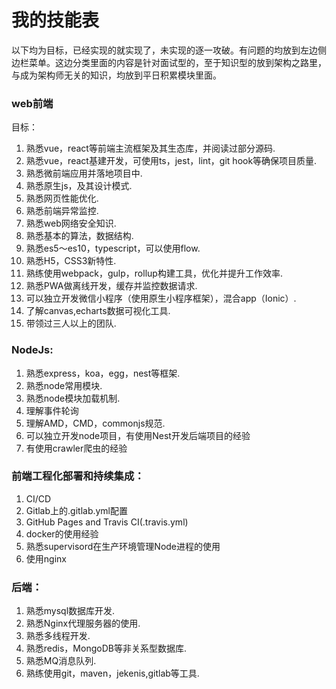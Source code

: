 # 我的技能表

以下均为目标，已经实现的就实现了，未实现的逐一攻破。有问题的均放到左边侧边栏菜单。这边分类里面的内容是针对面试型的，至于知识型的放到架构之路里，与成为架构师无关的知识，均放到平日积累模块里面。

### web前端

目标：

1. 熟悉vue，react等前端主流框架及其生态库，并阅读过部分源码.
2.  熟悉vue，react基建开发，可使用ts，jest，lint，git hook等确保项目质量.
3.  熟悉微前端应用并落地项目中.
4.  熟悉原生js，及其设计模式.
5.  熟悉网页性能优化.
6.  熟悉前端异常监控.
7.  熟悉web网络安全知识.
8.  熟悉基本的算法，数据结构.
9.  熟悉es5～es10，typescript，可以使用flow.
10. 熟悉H5，CSS3新特性.
11. 熟练使用webpack，gulp，rollup构建工具，优化并提升工作效率.
12. 熟悉PWA做离线开发，缓存并监控数据请求.
13. 可以独立开发微信小程序（使用原生小程序框架），混合app（Ionic）.
14. 了解canvas,echarts数据可视化工具.
15. 带领过三人以上的团队.

### NodeJs:

1. 熟悉express，koa，egg，nest等框架.
2. 熟悉node常用模块.
3. 熟悉node模块加载机制.
4. 理解事件轮询
5. 理解AMD，CMD，commonjs规范.
6. 可以独立开发node项目，有使用Nest开发后端项目的经验
7. 有使用crawler爬虫的经验

### 前端工程化部署和持续集成：

1. CI/CD
2. Gitlab上的.gitlab.yml配置
3. GitHub Pages and Travis CI(.travis.yml)
4. docker的使用经验
5. 熟悉supervisord在生产环境管理Node进程的使用
6. 使用nginx


### 后端：

1. 熟悉mysql数据库开发.
2. 熟悉Nginx代理服务器的使用.
3. 熟悉多线程开发.
4. 熟悉redis，MongoDB等非关系型数据库.
5. 熟悉MQ消息队列.
6. 熟练使用git，maven，jekenis,gitlab等工具.